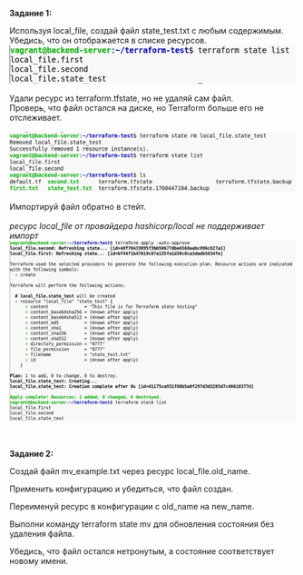**Задание 1:**

Используя local_file, создай файл state_test.txt с любым содержимым.  
Убедись, что он отображается в списке ресурсов.  
![fe1abd7d6b1e4541c3f04bcf9c47f054.png](../../../_resources/fe1abd7d6b1e4541c3f04bcf9c47f054.png)

Удали ресурс из terraform.tfstate, но не удаляй сам файл.  
Проверь, что файл остался на диске, но Terraform больше его не отслеживает.  
<br/>![430ea44b179960c5a4d26b9bd53f0058.png](../../../_resources/430ea44b179960c5a4d26b9bd53f0058.png)

Импортируй файл обратно в стейт.  
<br/>*ресурс local_file от провайдера hashicorp/local не поддерживает импорт  
![565b875154954c3fc0b51c8c4a8317e5.png](../../../_resources/565b875154954c3fc0b51c8c4a8317e5.png)*

&nbsp;

**Задание 2:**

Создай файл mv_example.txt через ресурс local_file.old_name.

Применить конфигурацию и убедиться, что файл создан.

Переименуй ресурс в конфигурации с old_name на new_name.

Выполни команду terraform state mv для обновления состояния без удаления файла.

Убедись, что файл остался нетронутым, а состояние соответствует новому имени.